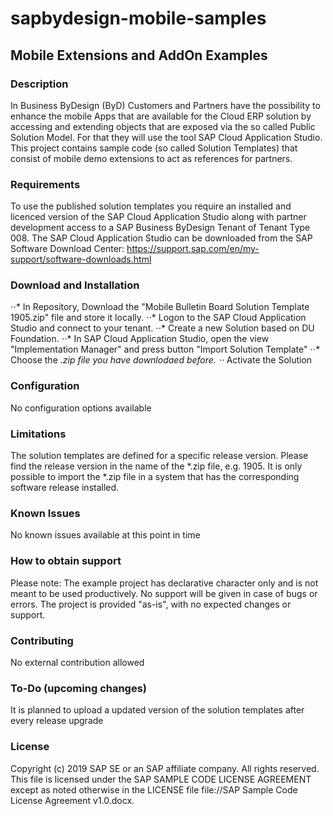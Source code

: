 # sapbydesign-mobile-samples

## Mobile Extensions and AddOn Examples

### Description

In Business ByDesign (ByD) Customers and Partners have the possibility to enhance the mobile Apps that are available for the Cloud ERP solution by accessing and extending objects that are exposed via the so called Public Solution Model. For that they will use the tool SAP Cloud Application Studio. 
This project contains sample code (so called Solution Templates) that consist of mobile demo extensions to act as references for partners.

### Requirements

To use the published solution templates you require an installed and licenced version of the SAP Cloud Application Studio along with partner development access to a SAP Business ByDesign Tenant of Tenant Type 008. The SAP Cloud Application Studio can be downloaded from the SAP Software Download Center: https://support.sap.com/en/my-support/software-downloads.html

### Download and Installation

⋅⋅* In Repository, Download the "Mobile Bulletin Board Solution Template 1905.zip" file and store it locally. 
⋅⋅* Logon to the SAP Cloud Application Studio and connect to your tenant. 
⋅⋅* Create a new Solution based on DU Foundation. 
⋅⋅* In SAP Cloud Application Studio, open the view "Implementation Manager" and press button "Import Solution Template"
⋅⋅* Choose the *.zip file you have downlodaed before. 
⋅⋅* Activate the Solution

### Configuration
No configuration options available

### Limitations
The solution templates are defined for a specific release version. Please find the release version in the name of the *.zip file, e.g. 1905. It is only possible to import the *.zip file in a system that has the corresponding software release installed.

### Known Issues
No known issues available at this point in time

### How to obtain support
Please note: The example project has declarative character only and is not meant to be used productively. No support will be given in case of bugs or errors. 
The project is provided "as-is", with no expected changes or support.

### Contributing
No external contribution  allowed

### To-Do (upcoming changes)
It is planned to upload a updated version of the solution templates after every release upgrade

### License
Copyright (c) 2019 SAP SE or an SAP affiliate company. All rights reserved.
This file is licensed under the SAP SAMPLE CODE LICENSE AGREEMENT except as noted otherwise in the LICENSE file file://SAP Sample Code License Agreement v1.0.docx.
